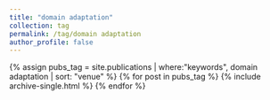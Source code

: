 ```yaml
---
title: "domain adaptation"
collection: tag
permalink: /tag/domain adaptation
author_profile: false
---
```

{% assign pubs_tag = site.publications | where:"keywords", domain adaptation | sort: "venue" %}
{% for post in pubs_tag %}
  {% include archive-single.html %}
{% endfor %}